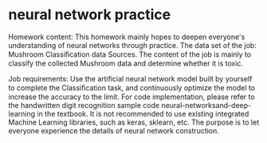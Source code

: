# neural network practice
Homework content: This homework mainly hopes to deepen everyone's understanding of neural networks through practice. 
The data set of the job: Mushroom Classiﬁcation data Sources. 
The content of the job is mainly to classify the collected Mushroom data and determine whether it is toxic. 

Job requirements: Use the artificial neural network model built by yourself to complete the Classiﬁcation task, and continuously optimize the model to increase the accuracy to the limit. 
For code implementation, please refer to the handwritten digit recognition sample code neural-networksand-deep-learning in the textbook. 
It is not recommended to use existing integrated Machine Learning libraries, such as keras, sklearn, etc. 
The purpose is to let everyone experience the details of neural network construction.

